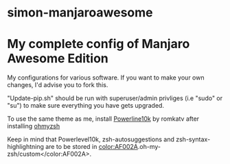 # simon-manjaroawesome
<h1> My complete config of Manjaro Awesome Edition </h1>

My configurations for various software. If you want to make your own changes, I'd advise you to fork this.

"Update-pip.sh" should be run with superuser/admin privliges (i.e "sudo" or "su") to make sure everything you have gets upgraded.

To use the same theme as me, install <a href="https://github.com/romkatv/powerlevel10k" target="blank" rel="nofollow">Powerline10k</a> by romkatv
after installing <a href="https://github.com/ohmyzsh/ohmyzsh" target="blank" rel="nofollow">ohmyzsh</a>

Keep in mind that Powerlevel10k, zsh-autosuggestions and zsh-syntax-highlightning are to be stored in <color:AF002A>.oh-my-zsh/custom</color:AF002A>. 
